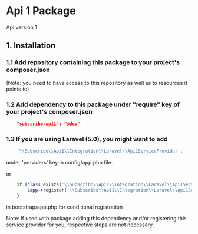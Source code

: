 # Api 1 Package

Api version 1

## 1. Installation

### 1.1 Add repository containing this package to your project's composer.json

(Note: you need to have access to this repository as well as to resources it points to)

### 1.2 Add dependency to this package under "require" key of your project's composer.json

```json
    "subscribo/api1": "@dev"
```

### 1.3 If you are using Laravel (5.0), you might want to add

```php
    '\\Subscribo\\Api1\\Integration\\Laravel\\Api1ServiceProvider',
```

under 'providers' key in config/app.php file.

or

```php
    if (class_exists('\\Subscribo\\Api1\\Integration\\Laravel\\Api1ServiceProvider')) {
        $app->register('\\Subscribo\\Api1\\Integration\\Laravel\\Api1ServiceProvider');
    }
```

in bootstrap/app.php for conditional registration

Note: If used with package adding this dependency and/or registering this service provider for you, respective steps are not necessary.

